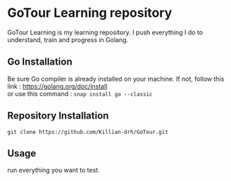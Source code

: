 # GoTour Learning repository

GoTour Learning is my learning repository. I push everything I do to understand, train and progress in Golang.

## Go Installation

Be sure Go compiler is already installed on your machine.
If not, follow this link : https://golang.org/doc/install  
or use this command : `snap install go --classic`

## Repository Installation

`git clone https://github.com/Killian-drh/GoTour.git`

## Usage

run everything you want to test.

